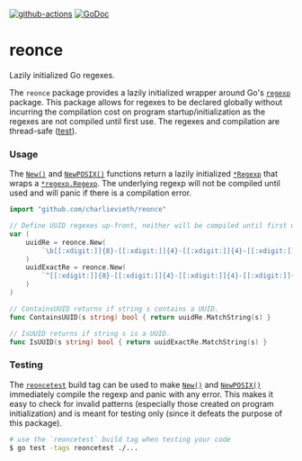 [![github-actions](https://github.com/charlievieth/reonce/actions/workflows/go.yml/badge.svg)](https://github.com/charlievieth/reonce/actions) [![GoDoc](https://img.shields.io/badge/godoc-reference-blue.svg)](https://pkg.go.dev/github.com/charlievieth/reonce)

# reonce
Lazily initialized Go regexes.

The `reonce` package provides a lazily initialized wrapper around Go's
[`regexp`](https://golang.org/pkg/regexp) package. This package allows for
regexes to be declared globally without incurring the compilation cost on
program startup/initialization as the regexes are not compiled until first use.
The regexes and compilation are thread-safe
([test](https://github.com/charlievieth/reonce/blob/da431544ab5f2be2359ea6a84c5b40f47aba8bd5/reonce_test.go#L237-L264)).

### Usage

The [`New()`](https://pkg.go.dev/github.com/charlievieth/reonce#New) and
[`NewPOSIX()`](https://pkg.go.dev/github.com/charlievieth/reonce#NewPOSIX)
functions return a lazily initialized
[`*Regexp`](https://pkg.go.dev/github.com/charlievieth/reonce#Regexp) that
wraps a [`*regexp.Regexp`](https://golang.org/pkg/regexp/#Regexp). The
underlying regexp will not be compiled until used and will panic if there is a
compilation error.

```go
import "github.com/charlievieth/reonce"

// Define UUID regexes up-front, neither will be compiled until first use.
var (
	uuidRe = reonce.New(
		`\b[[:xdigit:]]{8}-[[:xdigit:]]{4}-[[:xdigit:]]{4}-[[:xdigit:]]{4}-[[:xdigit:]]{12}\b`,
	)
	uuidExactRe = reonce.New(
		`^[[:xdigit:]]{8}-[[:xdigit:]]{4}-[[:xdigit:]]{4}-[[:xdigit:]]{4}-[[:xdigit:]]{12}$`,
	)
)

// ContainsUUID returns if string s contains a UUID.
func ContainsUUID(s string) bool { return uuidRe.MatchString(s) }

// IsUUID returns if string s is a UUID.
func IsUUID(s string) bool { return uuidExactRe.MatchString(s) }
```

### Testing

The
[`reoncetest`](https://github.com/charlievieth/reonce/blob/master/reoncetest_enabled.go)
build tag can be used to make
[`New()`](https://pkg.go.dev/github.com/charlievieth/reonce#New) and
[`NewPOSIX()`](https://pkg.go.dev/github.com/charlievieth/reonce#NewPOSIX)
immediately compile the regexp and panic with any error. This makes it easy to
check for invalid patterns (especially those created on program initialization)
and is meant for testing only (since it defeats the purpose of this package).

```sh
# use the `reoncetest` build tag when testing your code
$ go test -tags reoncetest ./...
```
